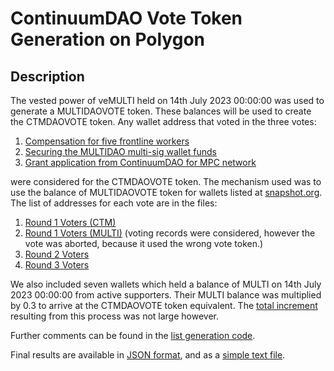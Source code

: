 # ContinuumDAO Vote Token Generation on Polygon

## Description

The vested power of veMULTI held on 14th July 2023 00:00:00 was used to generate a MULTIDAOVOTE token. These balances will be used to create the CTMDAOVOTE token. Any wallet address that voted in the three votes:

1. [Compensation for five frontline workers](https://snapshot.org/#/continuumdao.eth/proposal/0xbb6d62d51b972aab25d18b4864cf8034ebf68bcdcc67950011e4eecf0252624b)
2. [Securing the MULTIDAO multi-sig wallet funds](https://snapshot.org/#/multichaindao.eth/proposal/0xe6de3b869968e43e2d2589b9df628687ef41394603f675cba4b39d31174fec76)
3. [Grant application from ContinuumDAO for MPC network](https://snapshot.org/#/multichaindao.eth/proposal/0x40bfb43bed1ff0a3b35cf09c682414cb1000b7cf9bfd4e3da6f246ab82926344)

were considered for the CTMDAOVOTE token. The mechanism used was to use the balance of MULTIDAOVOTE token for wallets listed at [snapshot.org](https://snapshot.org/#/multichaindao.eth). The list of addresses for each vote are in the files:

1. [Round 1 Voters (CTM)](recipients/round1VotersCTM.json)
2. [Round 1 Voters (MULTI)](recipients/round1VotersMULTI.json) (voting records were considered, however the vote was aborted, because it used the wrong vote token.)
3. [Round 2 Voters](recipients/round2Voters.json)
4. [Round 3 Voters](recipients/round3Voters.json)

We also included seven wallets which held a balance of MULTI on 14th July 2023 00:00:00 from active supporters. Their MULTI balance was multiplied by 0.3 to arrive at the CTMDAOVOTE token equivalent. The [total increment](recipients/extras.json) resulting from this process was not large however.

Further comments can be found in the [list generation code](generateFinalList.js).

Final results are available in [JSON format](recipients/finalCTMList.json), and as a [simple text file](finalCTMVoteListOutput.txt).